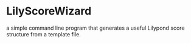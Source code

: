LilyScoreWizard
===============

a simple command line program that generates a useful Lilypond score structure from a template file.
